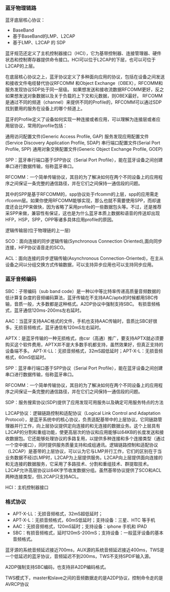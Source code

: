 ### 蓝牙物理链路

蓝牙底层核心协议：
- BaseBand
- 基于BaseBand的LMP、L2CAP
- 基于LMP、L2CAP 的 SDP

蓝牙规范还定义了主机控制器接口（HCI），它为基带控制器、连接管理器、硬件状态和控制寄存器提供命令接口。HCI可以位于L2CAP的下层，也可以可位于L2CAP的上层。

在底层核心协议之上，蓝牙协议定义了多种面向应用的协议，包括在设备之间发送和接收文件电缆替代协议RFCOMM 和Object Exchange（OBEX），RFCOMM和服务发现协议SDP处于同一层级。
如果想发送和接收流数据RFCOMM更好，反之如果想发送对象数据以及关于负载的上下文和元数据，则OBEX最好。
RFCOMM是通过不同的频道（channel）来提供不同的Profile的，RFCOMM可以通过SDP找到要用的服务在设备上的哪个频道上。


蓝牙的Profile定义了设备如何实现一种连接或者应用，可以理解为连接层或者应用层协议，常用的profile包括：

通用访问配置文件(Generic Access Profile, GAP)
服务发现应用配置文件(Service Discovery Application Profile, SDAP)
串行端口配置文件(Serial Port Profile, SPP)
通用对象交换配置文件(Generic Object Exchange Profile, GOEP)

SPP：蓝牙串行端口基于SPP协议（Serial Port Profile），能在蓝牙设备之间创建串口进行数据传输，俗称蓝牙串口。

RFCOMM：一个简单传输协议，其目的为了解决如何在两个不同设备上的应用程序之间保证一条完整的通信路径，并在它们之间保持一通信段的问题。

其中的SPP是基于RFCOMM的，spp协议处于rfcomm的上层，spp的应用需走rfcomm层。如果你使用RFCOMM能够实现，那么也就不需要使用SPP，而却速度还会比PP来做快，因为省略了采用profile的一些数据包头等。不过，还是推荐采SPP来做，兼容性有保证，这也是为什么蓝牙本质上数据和语音的传送却出现HFP，HSP，SPP，OPP等诸多具体应用profile的原因。

逻辑传输层(位于物理链的上一层)

SCO：面向连接的同步逻辑传输(Synchronous Connection Oriented),面向同步连接，HFP协议语音走的SCO。

ACL：面向连接的异步逻辑传输(Asynchronous Connection-Oriented)，在主从设备之间以分组交换方式传输数据，可以支持异步应用也可以支持同步应用。


### 蓝牙音频编码

SBC：子带编码（sub band code）是一种以中等比特率传递高质量音频数据的低计算复杂度的音频编码算法，蓝牙传输在不支持AAC/aptx的时候都用SBC传输，音质一般，大多数都是这种格式。A2DP协议中强制支持SBC。
有损音频格式，蓝牙通信120ms-200ms左右延时。

AAC：当蓝牙支持AAC格式的文件，手机也支持AAC传输时，音质比SBC好很多。无损音频格式，蓝牙通信有120mS左右延时。

APTX：是蓝牙传输的一种无损格式，由csr（高通）推广，要支持APTX就必须要购买这个软件费用，APTX并不是大多数手机都支持，虽然效果好，但真正支持的设备端不多。
APT-X-LL：无损音频格式，32mS超低延时；APT-X-L：无损音频格式，60mS低延时。


SPP：蓝牙串行端口基于SPP协议（Serial Port Profile），能在蓝牙设备之间创建串口进行数据传输，俗称蓝牙串口。

RFCOMM：一个简单传输协议，其目的为了解决如何在两个不同设备上的应用程序之间保证一条完整的通信路径，并在它们之间保持一通信段的问题。

SDP：服务搜索协议(SDP)提供了应用发现可用服务以及确定可用服务特点的方法

L2CAP协议：逻辑链路控制和适配协议（Logical Link Control and Adaptation Protocol），是蓝牙系统中的核心协议，负责适配基带中的上层协议。它同链路管理器并行工作，向上层协议提供定向连接的和无连接的数据业务。这个上层具有L2CAP的分割和重组功能，使更高层次的协议和应用能够以64KB的长度发送和接收数据包。它还能够处理协议的多路复用，以提供多种连接和多个连接类型（通过一个空中接口），同时提供服务质量支持和成组通讯。逻辑链路控制和适配协议（L2CAP）是基带的上层协议，可以认为它与LMP并行工作，它们的区别在于当业务数据不经过LMP时，L2CAP为上层提供服务。L2CAP向上层提供面向连接的和无连接的数据服务，它采用了多路技术、分割和重组技术、群提取技术。L2CAP允许高层协议以64K字节收发数据分组。虽然基带协议提供了SCO和ACL两种连接类型，但L2CAP只支持ACL。

HCI：主机控制器接口

### 格式协议

- APT-X-LL：无损音频格式，32mS超低延时；
- APT-X-L：无损音频格式，60mS低延时；支持设备：三星、HTC 等手机
- AAC：无损音频格式，120mS延时；支持设备：iphone 手机和 IPAD 
- SBC：有损音频格式，延时120mS-200mS；支持设备：一般蓝牙设备的基本音频格式。 

蓝牙源的系统音频延迟接近700ms，AUX源的系统音频延迟接近400ms，TWS是一个低延迟的蓝牙协议，音频延迟不到200ms，TWS不支持SPDIF输入源。

A2DP强制支持SBC编码，也支持非A2DP编码格式。

TWS模式下，master和slave之间的音频数据走的是A2DP协议，控制命令走的是AVRCP协议


